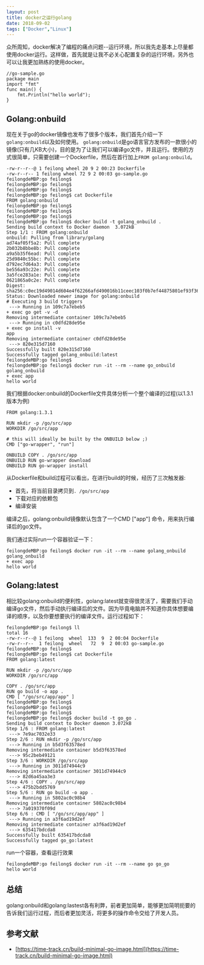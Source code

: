 ```yaml
---
layout: post
title: docker之运行golang
date: 2018-09-02
tags: ["Docker","Linux"]
---
```


众所周知，docker解决了编程的痛点问题--运行环境，所以我先走基本上尽量都使用docker运行。这样做，首先就是让我不必关心配置复杂的运行环境，另外也可以让我更加熟练的使用docker。

    //go-sample.go
    package main
    import "fmt"
    func main() {
        fmt.Println("hello world");
    }

## Golang:onbuild

现在关于go的docker镜像也发布了很多个版本，我们首先介绍一下`golang:onbuild`以及如何使用。
`golang:onbuild`是go语言官方发布的一款很小的镜像(只有几KB大小)，目的是为了让我们可以编译go文件，并且运行。使用的方式很简单，只需要创建一个Dockerfile，然后在首行加上`FROM golang:onbuild`。

    -rw-r--r--@ 1 feilong wheel 20 9 2 00:23 Dockerfile
    -rw-r--r-- 1 feilong wheel 72 9 2 00:03 go-sample.go
    feilongdeMBP:go feilong$
    feilongdeMBP:go feilong$
    feilongdeMBP:go feilong$
    feilongdeMBP:go feilong$ cat Dockerfile
    FROM golang:onbuild
    feilongdeMBP:go feilong$
    feilongdeMBP:go feilong$
    feilongdeMBP:go feilong$
    feilongdeMBP:go feilong$ docker build -t golang_onbuild .
    Sending build context to Docker daemon  3.072kB
    Step 1/1 : FROM golang:onbuild
    onbuild: Pulling from library/golang
    ad74af05f5a2: Pull complete
    2b032b8bbe8b: Pull complete
    a9a5b35f6ead: Pull complete
    25d9840c55bc: Pull complete
    d792ec7d64a3: Pull complete
    be556a93c22e: Pull complete
    3a5fce283a1e: Pull complete
    0621865a0c2e: Pull complete
    Digest: sha256:c0ec19d49014d604e4f62266afd490016b11ceec103f0b7ef44875801ef93f36
    Status: Downloaded newer image for golang:onbuild
    # Executing 3 build triggers
     ---> Running in 109c7a7ebeb5
    + exec go get -v -d
    Removing intermediate container 109c7a7ebeb5
     ---> Running in c0dfd28de95e
    + exec go install -v
    app
    Removing intermediate container c0dfd28de95e
     ---> 820e315d7160
    Successfully built 820e315d7160
    Successfully tagged golang_onbuild:latest
    feilongdeMBP:go feilong$
    feilongdeMBP:go feilong$ docker run -it --rm --name go_onbuild golang_onbuild
    + exec app
    hello world

我们根据docker:onbuild的Dockerfile文件具体分析一个整个编译的过程(以1.3.1版本为例)

    FROM golang:1.3.1

    RUN mkdir -p /go/src/app
    WORKDIR /go/src/app

    # this will ideally be built by the ONBUILD below ;)
    CMD ["go-wrapper", "run"]

    ONBUILD COPY . /go/src/app
    ONBUILD RUN go-wrapper download
    ONBUILD RUN go-wrapper install

从Dockerfile和build过程可以看出，在进行build的时候，经历了三次触发器:

*   首先，将当前目录拷贝到`. /go/src/app`
*   下载对应的依赖包
*   编译安装

编译之后，golang:onbuild镜像默认包含了一个CMD ["app"] 命令，用来执行编译后的go文件。

我们通过实际run一个容器验证一下：

    feilongdeMBP:go feilong$ docker run -it --rm --name golang_onbuild golang_onbuild
    + exec app
    hello world

##  Golang:latest

相比较golang:onbuild的便利性，golang:latest就变得很灵活了，需要我们手动编译go文件，然后手动执行编译后的文件。因为毕竟电脑并不知道你具体想要编译的顺序，以及你要想要执行的编译文件。运行过程如下：

    feilongdeMBP:go feilong$ ll
    total 16
    -rw-r--r--@ 1 feilong  wheel  133  9  2 00:04 Dockerfile
    -rw-r--r--  1 feilong  wheel   72  9  2 00:03 go-sample.go
    feilongdeMBP:go feilong$
    feilongdeMBP:go feilong$ cat Dockerfile
    FROM golang:latest

    RUN mkdir -p /go/src/app
    WORKDIR /go/src/app

    COPY . /go/src/app
    RUN go build -o app .
    CMD [ "/go/src/app/app" ]
    feilongdeMBP:go feilong$
    feilongdeMBP:go feilong$
    feilongdeMBP:go feilong$
    feilongdeMBP:go feilong$ docker build -t go_go .
    Sending build context to Docker daemon 3.072kB
    Step 1/6 : FROM golang:latest
     ---> 7e9ac7032e33
    Step 2/6 : RUN mkdir -p /go/src/app
     ---> Running in b5d3f63578ed
    Removing intermediate container b5d3f63578ed
     ---> 95c2beb49121
    Step 3/6 : WORKDIR /go/src/app
     ---> Running in 3011d74944c9
    Removing intermediate container 3011d74944c9
     ---> 82d6a45aa3e3
    Step 4/6 : COPY . /go/src/app
     ---> 475b2bdd5769
    Step 5/6 : RUN go build -o app .
     ---> Running in 5802ac0c98b4
    Removing intermediate container 5802ac0c98b4
     ---> 7a019370f09d
    Step 6/6 : CMD [ "/go/src/app/app" ]
     ---> Running in a3f6ad19d2ef
    Removing intermediate container a3f6ad19d2ef
     ---> 635417bdcda8
    Successfully built 635417bdcda8
    Successfully tagged go_go:latest

run一个容器，查看运行效果

    feilongdeMBP:go feilong$ docker run -it --rm --name go go_go
    hello world

## 总结

golang:onbuild和golang:lastest各有利弊，前者更加简单，能够更加简明扼要的告诉我们运行过程，而后者更加灵活，将更多的操作命令交给了开发人员。

## 参考文献

*   [https://time-track.cn/build-minimal-go-image.html](https://time-track.cn/build-minimal-go-image.html)